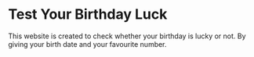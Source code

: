 # Test Your Birthday Luck #
This website is created to check whether your birthday is lucky or not. By giving your birth date and your favourite number.
